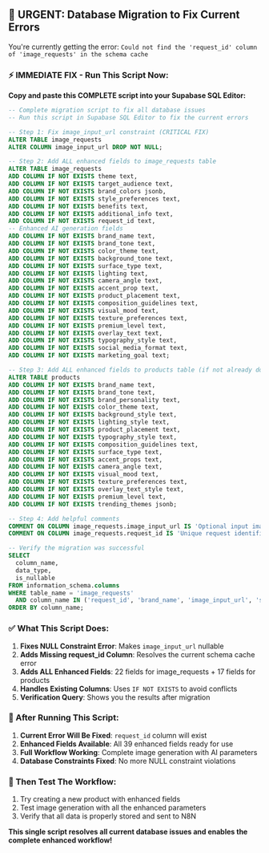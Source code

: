 ## 🚀 URGENT: Database Migration to Fix Current Errors

You're currently getting the error: `Could not find the 'request_id' column of 'image_requests' in the schema cache`

### ⚡ IMMEDIATE FIX - Run This Script Now:

**Copy and paste this COMPLETE script into your Supabase SQL Editor:**

```sql
-- Complete migration script to fix all database issues
-- Run this script in Supabase SQL Editor to fix the current errors

-- Step 1: Fix image_input_url constraint (CRITICAL FIX)
ALTER TABLE image_requests 
ALTER COLUMN image_input_url DROP NOT NULL;

-- Step 2: Add ALL enhanced fields to image_requests table
ALTER TABLE image_requests 
ADD COLUMN IF NOT EXISTS theme text,
ADD COLUMN IF NOT EXISTS target_audience text,
ADD COLUMN IF NOT EXISTS brand_colors jsonb,
ADD COLUMN IF NOT EXISTS style_preferences text,
ADD COLUMN IF NOT EXISTS benefits text,
ADD COLUMN IF NOT EXISTS additional_info text,
ADD COLUMN IF NOT EXISTS request_id text,
-- Enhanced AI generation fields
ADD COLUMN IF NOT EXISTS brand_name text,
ADD COLUMN IF NOT EXISTS brand_tone text,
ADD COLUMN IF NOT EXISTS color_theme text,
ADD COLUMN IF NOT EXISTS background_tone text,
ADD COLUMN IF NOT EXISTS surface_type text,
ADD COLUMN IF NOT EXISTS lighting text,
ADD COLUMN IF NOT EXISTS camera_angle text,
ADD COLUMN IF NOT EXISTS accent_prop text,
ADD COLUMN IF NOT EXISTS product_placement text,
ADD COLUMN IF NOT EXISTS composition_guidelines text,
ADD COLUMN IF NOT EXISTS visual_mood text,
ADD COLUMN IF NOT EXISTS texture_preferences text,
ADD COLUMN IF NOT EXISTS premium_level text,
ADD COLUMN IF NOT EXISTS overlay_text text,
ADD COLUMN IF NOT EXISTS typography_style text,
ADD COLUMN IF NOT EXISTS social_media_format text,
ADD COLUMN IF NOT EXISTS marketing_goal text;

-- Step 3: Add ALL enhanced fields to products table (if not already done)
ALTER TABLE products 
ADD COLUMN IF NOT EXISTS brand_name text,
ADD COLUMN IF NOT EXISTS brand_tone text,
ADD COLUMN IF NOT EXISTS brand_personality text,
ADD COLUMN IF NOT EXISTS color_theme text,
ADD COLUMN IF NOT EXISTS background_style text,
ADD COLUMN IF NOT EXISTS lighting_style text,
ADD COLUMN IF NOT EXISTS product_placement text,
ADD COLUMN IF NOT EXISTS typography_style text,
ADD COLUMN IF NOT EXISTS composition_guidelines text,
ADD COLUMN IF NOT EXISTS surface_type text,
ADD COLUMN IF NOT EXISTS accent_props text,
ADD COLUMN IF NOT EXISTS camera_angle text,
ADD COLUMN IF NOT EXISTS visual_mood text,
ADD COLUMN IF NOT EXISTS texture_preferences text,
ADD COLUMN IF NOT EXISTS overlay_text_style text,
ADD COLUMN IF NOT EXISTS premium_level text,
ADD COLUMN IF NOT EXISTS trending_themes jsonb;

-- Step 4: Add helpful comments
COMMENT ON COLUMN image_requests.image_input_url IS 'Optional input image URL for reference (nullable)';
COMMENT ON COLUMN image_requests.request_id IS 'Unique request identifier for tracking';

-- Verify the migration was successful
SELECT 
  column_name, 
  data_type, 
  is_nullable 
FROM information_schema.columns 
WHERE table_name = 'image_requests' 
  AND column_name IN ('request_id', 'brand_name', 'image_input_url', 'social_media_format')
ORDER BY column_name;
```

### ✅ What This Script Does:

1. **Fixes NULL Constraint Error**: Makes `image_input_url` nullable
2. **Adds Missing request_id Column**: Resolves the current schema cache error
3. **Adds ALL Enhanced Fields**: 22 fields for image_requests + 17 fields for products
4. **Handles Existing Columns**: Uses `IF NOT EXISTS` to avoid conflicts
5. **Verification Query**: Shows you the results after migration

### 🎯 After Running This Script:

1. **Current Error Will Be Fixed**: `request_id` column will exist
2. **Enhanced Fields Available**: All 39 enhanced fields ready for use
3. **Full Workflow Working**: Complete image generation with AI parameters
4. **Database Constraints Fixed**: No more NULL constraint violations

### 🚀 Then Test The Workflow:

1. Try creating a new product with enhanced fields
2. Test image generation with all the enhanced parameters
3. Verify that all data is properly stored and sent to N8N

**This single script resolves all current database issues and enables the complete enhanced workflow!**
